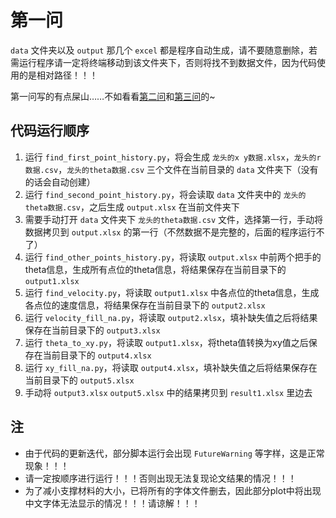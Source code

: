 # 第一问

`data` 文件夹以及 `output` 那几个 `excel` 都是程序自动生成，请不要随意删除，若需运行程序请一定将终端移动到该文件夹下，否则将找不到数据文件，因为代码使用的是相对路径！！！

第一问写的有点屎山……不如看看[第二问](../第二问/README.md)和[第三问](../第三问/README.md)的~

## 代码运行顺序
1. 运行 `find_first_point_history.py`，将会生成 `龙头的x y数据.xlsx`，`龙头的r数据.csv`，`龙头的theta数据.csv` 三个文件在当前目录的 `data` 文件夹下（没有的话会自动创建）
2. 运行 `find_second_point_history.py`，将会读取 `data` 文件夹中的 `龙头的theta数据.csv`，之后生成 `output.xlsx` 在当前文件夹下
3. 需要手动打开 `data` 文件夹下 `龙头的theta数据.csv` 文件，选择第一行，手动将数据拷贝到 `output.xlsx` 的第一行（不然数据不是完整的，后面的程序运行不了）
4. 运行 `find_other_points_history.py`，将读取 `output.xlsx` 中前两个把手的theta信息，生成所有点位的theta信息，将结果保存在当前目录下的 `output1.xlsx`
5. 运行 `find_velocity.py`，将读取 `output1.xlsx` 中各点位的theta信息，生成各点位的速度信息，将结果保存在当前目录下的 `output2.xlsx`
6. 运行 `velocity_fill_na.py`，将读取 `output2.xlsx`，填补缺失值之后将结果保存在当前目录下的 `output3.xlsx`
7. 运行 `theta_to_xy.py`，将读取 `output1.xlsx`，将theta值转换为xy值之后保存在当前目录下的 `output4.xlsx`
8. 运行 `xy_fill_na.py`，将读取 `output4.xlsx`，填补缺失值之后将结果保存在当前目录下的 `output5.xlsx`
9. 手动将 `output3.xlsx` `output5.xlsx` 中的结果拷贝到 `result1.xlsx` 里边去

## 注

- 由于代码的更新迭代，部分脚本运行会出现 `FutureWarning` 等字样，这是正常现象！！！
- 请一定按顺序进行运行！！！否则出现无法复现论文结果的情况！！！
- 为了减小支撑材料的大小，已将所有的字体文件删去，因此部分plot中将出现中文字体无法显示的情况！！！请谅解！！！